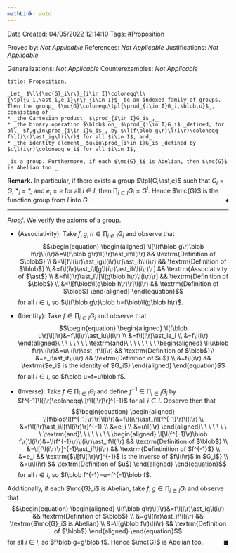 ```yaml
---
mathLink: auto
---
```


<div class="topSpace"></div>

Date Created: 04/05/2022 12:14:10
Tags: #Proposition

Proved by: _Not Applicable_
References: _Not Applicable_
Justifications: _Not Applicable_

Generalizations: _Not Applicable_
Counterexamples: _Not Applicable_

``` ad-Proposition
title: Proposition.

_Let_ $\l\{\mc{G}_i\r\}_{i\in I}\coloneqq\l\{\tpl{G_i,\ast_i,e_i}\r\}_{i\in I}$ _be an indexed family of groups. Then the group_ $\mc{G}\coloneqq\tpl{\prod_{i\in I}G_i,\blob,u}$_, consisting of_
* _the Cartesian product_ $\prod_{i\in I}G_i$_,_
* _the binary operation $\blob$ on_ $\prod_{i\in I}G_i$ _defined, for all_ $f,g\in\prod_{i\in I}G_i$_, by $\l(f\blob g\r)\l(i\r)\coloneqq f\l(i\r)\ast_ig\l(i\r)$ for all $i\in I$, and_
* _the identity element_ $u\in\prod_{i\in I}G_i$ _defined by $u\l(i\r)\coloneqq e_i$ for all $i\in I$,_

_is a group. Furthermore, if each $\mc{G}_i$ is Abelian, then $\mc{G}$ is Abelian too._

```

**Remark.** In particular, if there exists a group $\tpl{G,\ast,e}$ such that $G_i=G$, $\ast_i=\ast$, and $e_i=e$ for all $i\in I$, then $\prod_{i\in I}G_i=G^I$. Hence $\mc{G}$ is the function group from $I$ into $G$.<span style="float:right;">$\blacklozenge$</span>

---

_Proof_. We verify the axioms of a group.
* (Associativity): Take $f,g,h\in\prod_{i\in I}G_i$ and observe that
$$\begin{equation}
    \begin{aligned}
        \l[\l(f\blob g\r)\blob h\r]\l(i\r)&=\l(f\blob g\r)\l(i\r)\ast_ih\l(i\r) && \textrm{Definition of $\blob$} \\
        &=\l[f\l(i\r)\ast_ig\l(i\r)\r]\ast_ih\l(i\r) && \textrm{Definition of $\blob$} \\
        &=f\l(i\r)\ast_i\l[g\l(i\r)\ast_ih\l(i\r)\r] && \textrm{Associativity of $\ast$} \\
        &=f\l(i\r)\ast_i\l[\l(g\blob h\r)\l(i\r)\r] && \textrm{Definition of $\blob$} \\
        &=\l[f\blob\l(g\blob h\r)\r]\l(i\r) && \textrm{Definition of $\blob$}
    \end{aligned}
\end{equation}$$
for all $i\in I$, so $\l(f\blob g\r)\blob h=f\blob\l(g\blob h\r)$.

* (Identity): Take $f\in\prod_{i\in I}G_i$ and observe that
$$\begin{equation}
    \begin{aligned}
        \l(f\blob u\r)\l(i\r)&=f\l(i\r)\ast_iu\l(i\r) \\
        &=f\l(i\r)\ast_ie_i \\
        &=f\l(i\r)
    \end{aligned}\ \ \ \ \ \ \ \ \textrm{and}\ \ \ \ \ \ \ \ 
    \begin{aligned}
        \l(u\blob f\r)\l(i\r)&=u\l(i\r)\ast_if\l(i\r) && \textrm{Definition of $\blob$}\\
        &=e_i\ast_if\l(i\r) && \textrm{Definition of $u$} \\
        &=f\l(i\r) && \textrm{$e_i$ is the identity of $G_i$}
    \end{aligned}
\end{equation}$$
for all $i\in I$, so $f\blob u=f=u\blob f$.
* (Inverse): Take $f\in\prod_{i\in I}G_i$ and define $f^{-1}\in\prod_{i\in I}G_i$ by $f^{-1}\l(i\r)\coloneqq\l[f\l(i\r)\r]^{-1}$ for all $i\in I$. Observe then that
$$\begin{equation}
    \begin{aligned}
        \l[f\blob\l(f^{-1}\r)\r]\l(i\r)&=f\l(i\r)\ast_i\l(f^{-1}\r)\l(i\r) \\
        &=f\l(i\r)\ast_i\l[f\l(i\r)\r]^{-1} \\
        &=e_i \\
        &=u\l(i\r)
    \end{aligned}\ \ \ \ \ \ \ \ \textrm{and}\ \ \ \ \ \ \ \ 
    \begin{aligned}
        \l[\l(f^{-1}\r)\blob f\r]\l(i\r)&=\l(f^{-1}\r)\l(i\r)\ast_if\l(i\r) && \textrm{Definition of $\blob$} \\
        &=\l[f\l(i\r)\r]^{-1}\ast_if\l(i\r) && \textrm{Defintinition of $f^{-1}$} \\
        &=e_i && \textrm{$\l[f\l(i\r)\r]^{-1}$ is the inverse of $f\l(i\r)$ in $G_i$} \\
        &=u\l(i\r) && \textrm{Definition of $u$}
    \end{aligned}
\end{equation}$$
for all $i\in I$, so $f\blob f^{-1}=u=f^{-1}\blob f$.

Additionally, if each $\mc{G}_i$ is Abelian, take $f,g\in\prod_{i\in I}G_i$ and observe that
$$\begin{equation}
    \begin{aligned}
        \l(f\blob g\r)\l(i\r)&=f\l(i\r)\ast_ig\l(i\r) && \textrm{Definition of $\blob$} \\
        &=g\l(i\r)\ast_if\l(i\r) && \textrm{$\mc{G}_i$ is Abelian} \\
        &=\l(g\blob f\r)\l(i\r) && \textrm{Definition of $\blob$}
    \end{aligned}
\end{equation}$$
for all $i\in I$, so $f\blob g=g\blob f$. Hence $\mc{G}$ is Abelian too.<span style="float:right;">$\blacksquare$</span>
